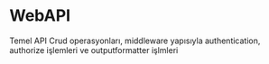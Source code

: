 # WebAPI
Temel API Crud operasyonları, middleware yapısıyla authentication, authorize işlemleri ve outputformatter işlmleri
